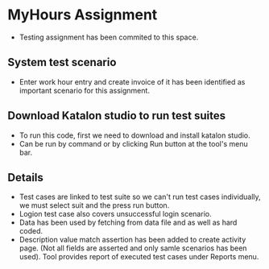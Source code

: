 # MyHours Assignment
* Testing assignment has been commited to this space.

## System test scenario
* Enter work hour entry and create invoice of it has been identified as important scenario for this assignment.

## Download Katalon studio to run test suites
* To run this code, first we need to download and install katalon studio.
* Can be run by command or by clicking Run button at the tool's menu bar.

## Details
* Test cases are linked to test suite so we can't run test cases individually, we must select suit and the press run button.
* Logion test case also covers unsuccessful login scenario.
* Data has been used by fetching from data file and as well as hard coded.
* Description value match assertion has been added to create activity page. (Not all fields are asserted and only samle scenarios has been used).
Tool provides report of executed test cases under Reports menu.
